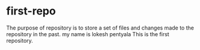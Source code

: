 # first-repo
The purpose of repository is to store a set of files and changes made to the repository in the past.
my name is lokesh pentyala
This is the first repository.
